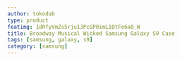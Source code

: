```yaml
---
author: tokodab
type: product
featimg: 1dRfyVmZs5rju13PcGP0imL1QtFe6a8_W
title: Broadway Musical Wicked Samsung Galaxy S9 Case
tags: [samsung, galaxy, s9]
category: [samsung]
---
```

